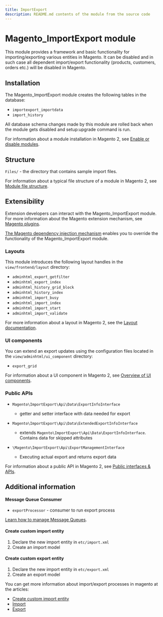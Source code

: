```yaml
---
title: ImportExport
description: README.md contents of the module from the source code
---
```


# Magento_ImportExport module 

This module provides a framework and basic functionality for importing/exporting various entities in Magento.
It can be disabled and in such case all dependent import/export functionality (products, customers, orders etc.) will be disabled in Magento.

## Installation

The Magento_ImportExport module creates the following tables in the database:
- `importexport_importdata`
- `import_history`

All database schema changes made by this module are rolled back when the module gets disabled and setup:upgrade command is run.

For information about a module installation in Magento 2, see [Enable or disable modules](https://devdocs.magento.com/guides/v2.4/install-gde/install/cli/install-cli-subcommands-enable.html).

## Structure

`Files/` - the directory that contains sample import files.

For information about a typical file structure of a module in Magento 2, see [Module file structure](http://devdocs.magento.com/guides/v2.4/extension-dev-guide/build/module-file-structure.html#module-file-structure).

## Extensibility

Extension developers can interact with the Magento_ImportExport module. For more information about the Magento extension mechanism, see [Magento plugins](https://developer.adobe.com/commerce/php/development/components/plugins/).

[The Magento dependency injection mechanism](https://developer.adobe.com/commerce/php/development/components/dependency-injection/) enables you to override the functionality of the Magento_ImportExport module.

### Layouts

This module introduces the following layout handles in the `view/frontend/layout` directory:

- `adminhtml_export_getfilter`
- `adminhtml_export_index`
- `adminhtml_history_grid_block`
- `adminhtml_history_index`
- `adminhtml_import_busy`
- `adminhtml_import_index`
- `adminhtml_import_start`
- `adminhtml_import_validate`

For more information about a layout in Magento 2, see the [Layout documentation](http://devdocs.magento.com/guides/v2.4/frontend-dev-guide/layouts/layout-overview.html).

### UI components

You can extend an export updates using the configuration files located in the `view/adminhtml/ui_component` directory:

- `export_grid` 

For information about a UI component in Magento 2, see [Overview of UI components](http://devdocs.magento.com/guides/v2.4/ui_comp_guide/bk-ui_comps.html).

### Public APIs

- `Magento\ImportExport\Api\Data\ExportInfoInterface`
    - getter and setter interface with data needed for export

- `Magento\ImportExport\Api\Data\ExtendedExportInfoInterface`
    - extends `Magento\ImportExport\Api\Data\ExportInfoInterface`. Contains data for skipped attributes

- `\Magento\ImportExport\Api\ExportManagementInterface`
    - Executing actual export and returns export data

For information about a public API in Magento 2, see [Public interfaces & APIs](http://devdocs.magento.com/guides/v2.4/extension-dev-guide/api-concepts.html).

## Additional information

#### Message Queue Consumer

- `exportProcessor` - consumer to run export process

[Learn how to manage Message Queues](https://experienceleague.adobe.com/docs/commerce-operations/configuration-guide/message-queues/manage-message-queues.html).

#### Create custom import entity

1. Declare the new import entity in `etc/import.xml`
2. Create an import model

#### Create custom export entity

1. Declare the new import entity in `etc/export.xml`
2. Create an export model

You can get more information about import/export processes in magento at the articles:

- [Create custom import entity](https://developer.adobe.com/commerce/php/tutorials/backend/create-custom-import-entity/)
- [Import](https://docs.magento.com/user-guide/system/data-import.html)
- [Export](https://docs.magento.com/user-guide/system/data-export.html)

